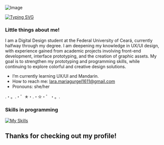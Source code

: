 ![Image](https://github.com/user-attachments/assets/5ab07bd2-f8c8-494f-96b0-00404825c2f2)

[![Typing SVG](https://readme-typing-svg.demolab.com?font=Fira+Code&pause=1000&color=FA83A9&repeat=false&width=435&lines=Hi%2C+oi%2C+%E5%97%A8.+Lara+here!+%CB%9A%E2%82%8A%E2%80%A7%EA%92%B0%E1%83%90+%E2%98%86+%E0%BB%92%EA%92%B1+%E2%80%A7%E2%82%8A%CB%9A)](https://git.io/typing-svg)

### Little things about me!
I am a Digital Design student at the Federal University of Ceará, currently halfway through my degree. I am deepening my knowledge in UX/UI design, with experience gained from academic projects involving front-end development, interface prototyping, and the creation of graphic assets. My goal is to strengthen my prototyping and programming skills, while continuing to explore colorful and creative design solutions.
- I’m currently learning UX/UI and Mandarin.
- How to reach me: lara.mariagurgel1611@gmail.com
- Pronouns: she/her

.・。.・゜✭・.・✫・゜・。.
### Skills in programming
[![My Skills](https://skillicons.dev/icons?i=js,html,css,react)](https://skillicons.dev)

## Thanks for checking out my profile!
